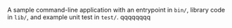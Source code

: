 A sample command-line application with an entrypoint in `bin/`, library code
in `lib/`, and example unit test in `test/`. qqqqqqqq
